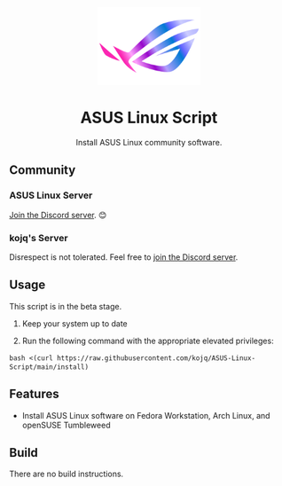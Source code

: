 <div align=center>
  <img src=ROG-LOGO.svg height=140/>

  # ASUS Linux Script

  Install ASUS Linux community software.
</div>

## Community

### ASUS Linux Server
[Join the Discord server](https://discord.com/invite/4ZKGd7Un5t). 😊

### kojq's Server
Disrespect is not tolerated. Feel free to [join the Discord server](https://discord.com/invite/C6NdvU5bzN).

## Usage

This script is in the beta stage.

1. Keep your system up to date

2. Run the following command with the appropriate elevated privileges:

```ShellSession
bash <(curl https://raw.githubusercontent.com/kojq/ASUS-Linux-Script/main/install)
```

## Features

- Install ASUS Linux software on Fedora Workstation, Arch Linux, and openSUSE Tumbleweed

## Build

There are no build instructions.
